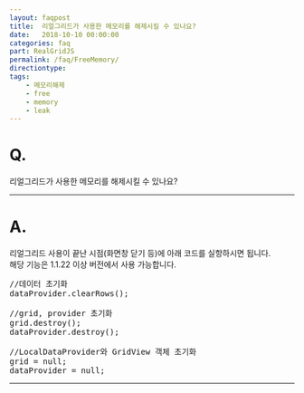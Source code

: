 ```yaml
---
layout: faqpost
title:  리얼그리드가 사용한 메모리를 해제시킬 수 있나요?  
date:   2018-10-10 00:00:00
categories: faq
part: RealGridJS
permalink: /faq/FreeMemory/
directiontype: 
tags:
    - 메모리해제
    - free
    - memory
    - leak
---
```


# Q.

리얼그리드가 사용한 메모리를 해제시킬 수 있나요?     

---

# A.

리얼그리드 사용이 끝난 시점(화면창 닫기 등)에 아래 코드를 실항하시면 됩니다.  
해당 기능은 1.1.22 이상 버전에서 사용 가능합니다.   

<pre class="prettyprint">
//데이터 초기화
dataProvider.clearRows();

//grid, provider 초기화
grid.destroy();
dataProvider.destroy();

//LocalDataProvider와 GridView 객체 초기화
grid = null;
dataProvider = null;
</pre>	

	
--------------------------------------------------------------------------------
